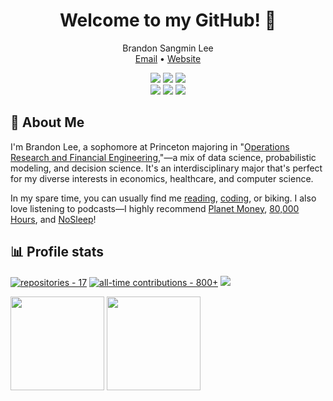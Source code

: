 <div align="center">
  <h1>Welcome to my GitHub! 👋</h1>
  <p>
    Brandon Sangmin Lee <br>
    <a href="mailto:brandon.sangmin.lee@gmail.com">Email</a> • <a href="http://brandonssandbox.com/">Website</a>
  </p>
  
  ![](https://img.shields.io/badge/Python-3776AB?style=for-the-badge&logo=python&logoColor=white)
  ![](https://img.shields.io/badge/Java-ED8B00?style=for-the-badge&logo=java&logoColor=white)
  ![](https://img.shields.io/badge/C%2B%2B-00599C?style=for-the-badge&logo=c%2B%2B&logoColor=white)
  <br>
  ![](https://img.shields.io/badge/HTML5-E34F26?style=for-the-badge&logo=html5&logoColor=white)
  ![](https://img.shields.io/badge/CSS3-1572B6?style=for-the-badge&logo=css3&logoColor=white)
  ![](https://img.shields.io/badge/JavaScript-323330?style=for-the-badge&logo=javascript&logoColor=F7DF1E)
</div>

## 📘 About Me
<p>I'm Brandon Lee, a sophomore at Princeton majoring in "<a href="https://orfe.princeton.edu/" target="_blank">Operations
            Research and Financial Engineering</a>,"—a mix of data science, probabilistic modeling, and decision
            science. It's an interdisciplinary major that's perfect for my diverse interests in economics,
            healthcare, and computer science.</p>

<p>In my spare time, you can usually find me <a href="https://www.brandonssandbox.com/blog/">reading</a>, <a href="https://www.brandonssandbox.com/projects/">coding</a>, or biking.
            I also love listening to podcasts—I highly recommend
            <a href="https://www.npr.org/sections/money/" target="_blank">Planet Money</a>,
            <a href="https://80000hours.org/podcast/" target="_blank">80,000 Hours</a>,
            and <a href="https://www.thenosleeppodcast.com/" target="_blank">NoSleep</a>!</p>


## 📊 Profile stats
[![repositories - 17](https://img.shields.io/badge/repositories-17-blue)](https://github.com/dabslee?tab=repositories)
[![all-time contributions - 800+](https://img.shields.io/badge/all--time_contributions-800+-blue)](https://github.com/dabslee?tab=repositories)
![](https://visitor-badge.glitch.me/badge?page_id=dabslee.dabslee)

<img src="https://github-readme-stats.vercel.app/api?username=dabslee&bg_color=80808020&hide_title=true&count_private=true&hide_border=true&text_color=808080" height="150"></img>
<img src="https://github-readme-stats.vercel.app/api/top-langs/?username=dabslee&layout=compact&bg_color=80808020&hide_title=true&count_private=true&hide_border=true&text_color=808080" height="150"></img>
